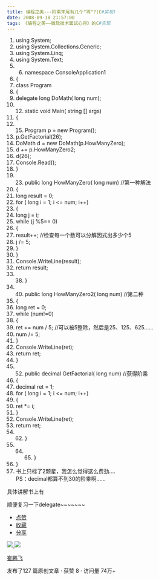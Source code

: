 ```yaml
---
title: 编程之美---阶乘末尾有几个"零"?(C#实现)
date: 2008-09-18 21:57:00
tags: 《编程之美——微软技术面试心得》的C#实现
---
```

  1. using  System; 
  2. using  System.Collections.Generic; 
  3. using  System.Linq; 
  4. using  System.Text; 
  5.   6. namespace  ConsoleApplication1 
  7. { 
  8. class  Program 
  9. { 
  10. delegate  long  DoMath(  long  num); 
  11.   12. static  void  Main(  string  [] args) 
  13. { 
  14.   15. Program p =  new  Program(); 
  16. p.GetFactorial(26); 
  17. DoMath d =  new  DoMath(p.HowManyZero); 
  18. d += p.HowManyZero2; 
  19. d(26); 
  20. Console.Read(); 
  21. } 
  22.   23. public  long  HowManyZero(  long  num)  //第一种解法 
  24. { 
  25. long  result = 0; 
  26. for  (  long  i = 1; i <= num; i++) 
  27. { 
  28. long  j = i; 
  29. while  (j %5== 0) 
  30. { 
  31. result++;  //检查每一个数可以分解因式出多少个5 
  32. j /= 5; 
  33. } 
  34. } 
  35. Console.WriteLine(result); 
  36. return  result; 
  37.   38. } 
  39.   40. public  long  HowManyZero2(  long  num)  //第二种 
  41. { 
  42. long  ret = 0; 
  43. while  (num!=0) 
  44. { 
  45. ret += num / 5;  //可以被5整除，然后是25、125、625...... 
  46. num /= 5; 
  47. } 
  48. Console.WriteLine(ret); 
  49. return  ret; 
  50. } 
  51.   52. public  decimal  GetFactorial(  long  num)  //获得阶乘 
  53. { 
  54. decimal  ret = 1; 
  55. for  (  long  i = 1; i <= num; i++) 
  56. { 
  57. ret *= i; 
  58. } 
  59. Console.WriteLine(ret); 
  60. return  ret; 
  61.   62. } 
  63.   64.   65. } 
  66. } 
  67. 书上只标了2颗星，我怎么觉得这么费劲....   
PS：decimal都算不到30的阶乘啊......

具体讲解书上有

顺便复习一下delegate~~~~~~~

  * [ 点赞  ](javascript:;)
  * [ 收藏  ](javascript:;)
  * [ 分享 ](javascript:;)

[ ![](https://profile.csdnimg.cn/5/2/5/3_cuipengfei1)
![](https://g.csdnimg.cn/static/user-reg-year/1x/11.png)
](https://blog.csdn.net/cuipengfei1)

[ 崔鹏飞 ](https://blog.csdn.net/cuipengfei1)

发布了127 篇原创文章  ·  获赞 8  ·  访问量 74万+

